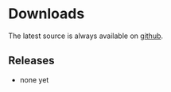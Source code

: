 # Downloads #

The latest source is always available on [github](https://github.com/heirs/heirs-of-avalon).

## Releases ##

* none yet
